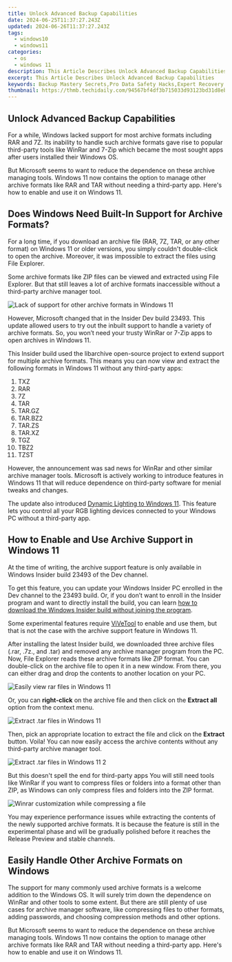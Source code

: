 ```yaml
---
title: Unlock Advanced Backup Capabilities
date: 2024-06-25T11:37:27.243Z
updated: 2024-06-26T11:37:27.243Z
tags:
  - windows10
  - windows11
categories:
  - os
  - windows 11
description: This Article Describes Unlock Advanced Backup Capabilities
excerpt: This Article Describes Unlock Advanced Backup Capabilities
keywords: Backup Mastery Secrets,Pro Data Safety Hacks,Expert Recovery Techniques,Advanced Storage Solutions,Enhanced Save Strategies,Optimized Restore Methods,Premium Data Preservation
thumbnail: https://thmb.techidaily.com/94567bf4df3b715033d93123bd31d8eb4bb0ab79d545d1676a1f32d06cb990c5.jpg
---
```


## Unlock Advanced Backup Capabilities

 For a while, Windows lacked support for most archive formats including RAR and 7Z. Its inability to handle such archive formats gave rise to popular third-party tools like WinRar and 7-Zip which became the most sought apps after users installed their Windows OS.

 But Microsoft seems to want to reduce the dependence on these archive managing tools. Windows 11 now contains the option to manage other archive formats like RAR and TAR without needing a third-party app. Here's how to enable and use it on Windows 11\.

## Does Windows Need Built-In Support for Archive Formats?

 For a long time, if you download an archive file (RAR, 7Z, TAR, or any other format) on Windows 11 or older versions, you simply couldn't double-click to open the archive. Moreover, it was impossible to extract the files using File Explorer.

 Some archive formats like ZIP files can be viewed and extracted using File Explorer. But that still leaves a lot of archive formats inaccessible without a third-party archive manager tool.

![Lack of support for other archive formats in Windows 11](https://static1.makeuseofimages.com/wordpress/wp-content/uploads/2023/07/lack-of-support-for-other-archive-formats-in-windows-11.jpg)

 However, Microsoft changed that in the Insider Dev build 23493\. This update allowed users to try out the inbuilt support to handle a variety of archive formats. So, you won’t need your trusty WinRar or 7-Zip apps to open archives in Windows 11\.

 This Insider build used the libarchive open-source project to extend support for multiple archive formats. This means you can now view and extract the following formats in Windows 11 without any third-party apps:

1. TXZ
2. RAR
3. 7Z
4. TAR
5. TAR.GZ
6. TAR.BZ2
7. TAR.ZS
8. TAR.XZ
9. TGZ
10. TBZ2
11. TZST

 However, the announcement was sad news for WinRar and other similar archive manager tools. Microsoft is actively working to introduce features in Windows 11 that will reduce dependence on third-party software for menial tweaks and changes.

 The update also introduced [Dynamic Lighting to Windows 11](https://www.makeuseof.com/enable-dynamic-lighting-windows-11/). This feature lets you control all your RGB lighting devices connected to your Windows PC without a third-party app.

## How to Enable and Use Archive Support in Windows 11

 At the time of writing, the archive support feature is only available in Windows Insider build 23493 of the Dev channel.

 To get this feature, you can update your Windows Insider PC enrolled in the Dev channel to the 23493 build. Or, if you don’t want to enroll in the Insider program and want to directly install the build, you can learn [how to download the Windows Insider build without joining the program](https://www.makeuseof.com/windows-11-download-insider-iso-without-insider-program/).

 Some experimental features require [ViVeTool](https://www.makeuseof.com/vivetool-windows-guide/) to enable and use them, but that is not the case with the archive support feature in Windows 11\.

 After installing the latest Insider build, we downloaded three archive files (.rar, .7z., and .tar) and removed any archive manager program from the PC. Now, File Explorer reads these archive formats like ZIP format. You can double-click on the archive file to open it in a new window. From there, you can either drag and drop the contents to another location on your PC.

![Easily view rar files in Windows 11](https://static1.makeuseofimages.com/wordpress/wp-content/uploads/2023/07/easily-view-rar-files-in-windows-11.jpg)

 Or, you can **right-click** on the archive file and then click on the **Extract all** option from the context menu.

![Extract .tar files in Windows 11](https://static1.makeuseofimages.com/wordpress/wp-content/uploads/2023/07/extract-tar-files-in-windows-11.jpg)

 Then, pick an appropriate location to extract the file and click on the **Extract** button. Voila! You can now easily access the archive contents without any third-party archive manager tool.

![Extract .tar files in Windows 11 2](https://static1.makeuseofimages.com/wordpress/wp-content/uploads/2023/07/extract-tar-files-in-windows-11-2.jpg)

 But this doesn't spell the end for third-party apps You will still need tools like WinRar if you want to compress files or folders into a format other than ZIP, as Windows can only compress files and folders into the ZIP format.

![Winrar customization while compressing a file](https://static1.makeuseofimages.com/wordpress/wp-content/uploads/2023/07/winrar-customization-while-compressing-a-file.jpg)

 You may experience performance issues while extracting the contents of the newly supported archive formats. It is because the feature is still in the experimental phase and will be gradually polished before it reaches the Release Preview and stable channels.

## Easily Handle Other Archive Formats on Windows

 The support for many commonly used archive formats is a welcome addition to the Windows OS. It will surely trim down the dependence on WinRar and other tools to some extent. But there are still plenty of use cases for archive manager software, like compressing files to other formats, adding passwords, and choosing compression methods and other options.

 But Microsoft seems to want to reduce the dependence on these archive managing tools. Windows 11 now contains the option to manage other archive formats like RAR and TAR without needing a third-party app. Here's how to enable and use it on Windows 11\.



<ins class="adsbygoogle"
      style="display:block"
      data-ad-client="ca-pub-7571918770474297"
      data-ad-slot="8358498916"
      data-ad-format="auto"
      data-full-width-responsive="true"></ins>